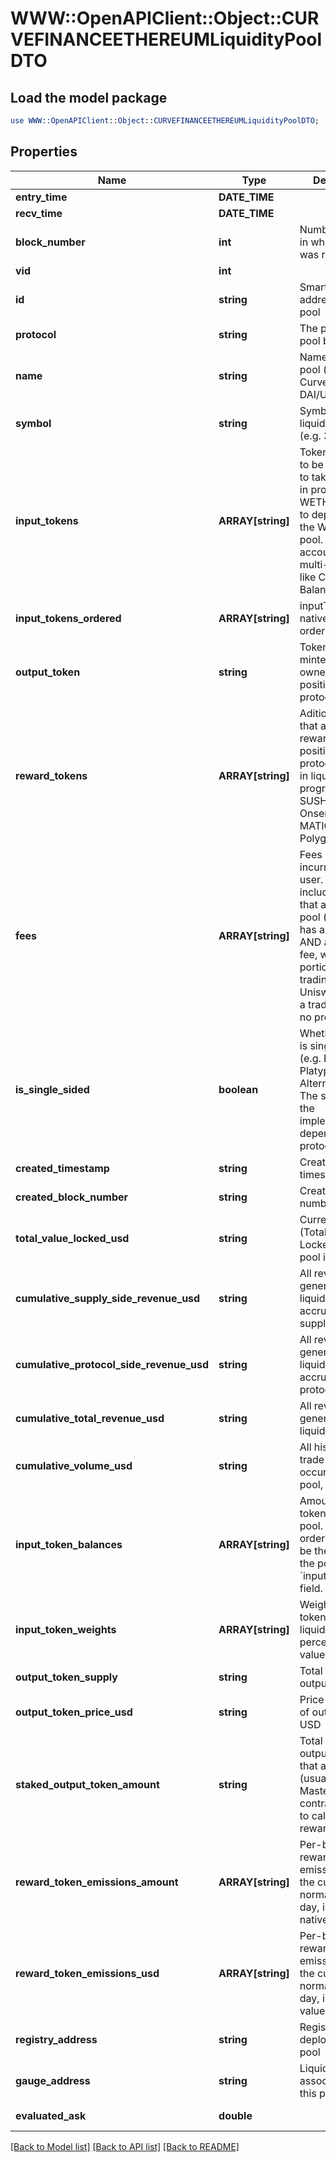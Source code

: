 # WWW::OpenAPIClient::Object::CURVEFINANCEETHEREUMLiquidityPoolDTO

## Load the model package
```perl
use WWW::OpenAPIClient::Object::CURVEFINANCEETHEREUMLiquidityPoolDTO;
```

## Properties
Name | Type | Description | Notes
------------ | ------------- | ------------- | -------------
**entry_time** | **DATE_TIME** |  | [optional] 
**recv_time** | **DATE_TIME** |  | [optional] 
**block_number** | **int** | Number of block in which entity was recorded. | [optional] 
**vid** | **int** |  | [optional] 
**id** | **string** | Smart contract address of the pool | [optional] 
**protocol** | **string** | The protocol this pool belongs to | [optional] 
**name** | **string** | Name of liquidity pool (e.g. Curve.fi DAI/USDC/USDT) | [optional] 
**symbol** | **string** | Symbol of liquidity pool (e.g. 3CRV) | [optional] 
**input_tokens** | **ARRAY[string]** | Tokens that need to be deposited to take a position in protocol. e.g. WETH and USDC to deposit into the WETH-USDC pool. Array to account for multi-asset pools like Curve and Balancer | [optional] 
**input_tokens_ordered** | **ARRAY[string]** | inputTokens in native (contract) order | [optional] 
**output_token** | **string** | Token that is minted to track ownership of position in protocol | [optional] 
**reward_tokens** | **ARRAY[string]** | Aditional tokens that are given as reward for position in a protocol, usually in liquidity mining programs. e.g. SUSHI in the Onsen program, MATIC for Aave Polygon | [optional] 
**fees** | **ARRAY[string]** | Fees per trade incurred to the user. Should include all fees that apply to a pool (e.g. Curve has a trading fee AND an admin fee, which is a portion of the trading fee. Uniswap only has a trading fee and no protocol fee.) | [optional] 
**is_single_sided** | **boolean** | Whether this pool is single-sided (e.g. Bancor, Platypus&#39;s Alternative Pool). The specifics of the implementation depends on the protocol. | [optional] 
**created_timestamp** | **string** | Creation timestamp | [optional] 
**created_block_number** | **string** | Creation block number | [optional] 
**total_value_locked_usd** | **string** | Current TVL (Total Value Locked) of this pool in USD | [optional] 
**cumulative_supply_side_revenue_usd** | **string** | All revenue generated by the liquidity pool, accrued to the supply side. | [optional] 
**cumulative_protocol_side_revenue_usd** | **string** | All revenue generated by the liquidity pool, accrued to the protocol. | [optional] 
**cumulative_total_revenue_usd** | **string** | All revenue generated by the liquidity pool. | [optional] 
**cumulative_volume_usd** | **string** | All historical trade volume occurred in this pool, in USD | [optional] 
**input_token_balances** | **ARRAY[string]** | Amount of input tokens in the pool. The ordering should be the same as the pool&#39;s &#x60;inputTokens&#x60; field. | [optional] 
**input_token_weights** | **ARRAY[string]** | Weights of input tokens in the liquidity pool in percentage values. | [optional] 
**output_token_supply** | **string** | Total supply of output token. | [optional] 
**output_token_price_usd** | **string** | Price per share of output token in USD | [optional] 
**staked_output_token_amount** | **string** | Total supply of output tokens that are staked (usually in the MasterChef contract). Used to calculate reward APY. | [optional] 
**reward_token_emissions_amount** | **ARRAY[string]** | Per-block reward token emission as of the current block normalized to a day, in token&#39;s native amount. | [optional] 
**reward_token_emissions_usd** | **ARRAY[string]** | Per-block reward token emission as of the current block normalized to a day, in USD value. | [optional] 
**registry_address** | **string** | Registry that deployed this pool | [optional] 
**gauge_address** | **string** | Liquidity Gauge assocaited with this pool | [optional] 
**evaluated_ask** | **double** |  | [optional] [readonly] 

[[Back to Model list]](../README.md#documentation-for-models) [[Back to API list]](../README.md#documentation-for-api-endpoints) [[Back to README]](../README.md)


